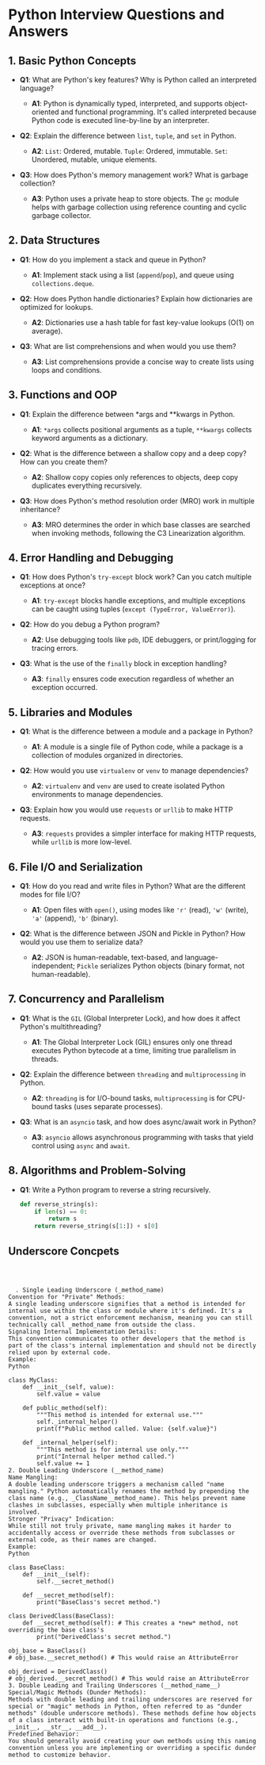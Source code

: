 # Python Interview Questions and Answers

## 1. Basic Python Concepts
- **Q1**: What are Python's key features? Why is Python called an interpreted language?
  - **A1**: Python is dynamically typed, interpreted, and supports object-oriented and functional programming. It's called interpreted because Python code is executed line-by-line by an interpreter.

- **Q2**: Explain the difference between `list`, `tuple`, and `set` in Python.
  - **A2**: `List`: Ordered, mutable. `Tuple`: Ordered, immutable. `Set`: Unordered, mutable, unique elements.

- **Q3**: How does Python's memory management work? What is garbage collection?
  - **A3**: Python uses a private heap to store objects. The `gc` module helps with garbage collection using reference counting and cyclic garbage collector.

## 2. Data Structures
- **Q1**: How do you implement a stack and queue in Python?
  - **A1**: Implement stack using a list (`append`/`pop`), and queue using `collections.deque`.

- **Q2**: How does Python handle dictionaries? Explain how dictionaries are optimized for lookups.
  - **A2**: Dictionaries use a hash table for fast key-value lookups (O(1) on average).

- **Q3**: What are list comprehensions and when would you use them?
  - **A3**: List comprehensions provide a concise way to create lists using loops and conditions.

## 3. Functions and OOP
- **Q1**: Explain the difference between *args and **kwargs in Python.
  - **A1**: `*args` collects positional arguments as a tuple, `**kwargs` collects keyword arguments as a dictionary.

- **Q2**: What is the difference between a shallow copy and a deep copy? How can you create them?
  - **A2**: Shallow copy copies only references to objects, deep copy duplicates everything recursively.

- **Q3**: How does Python's method resolution order (MRO) work in multiple inheritance?
  - **A3**: MRO determines the order in which base classes are searched when invoking methods, following the C3 Linearization algorithm.

## 4. Error Handling and Debugging
- **Q1**: How does Python's `try-except` block work? Can you catch multiple exceptions at once?
  - **A1**: `try-except` blocks handle exceptions, and multiple exceptions can be caught using tuples (`except (TypeError, ValueError)`).

- **Q2**: How do you debug a Python program?
  - **A2**: Use debugging tools like `pdb`, IDE debuggers, or print/logging for tracing errors.

- **Q3**: What is the use of the `finally` block in exception handling?
  - **A3**: `finally` ensures code execution regardless of whether an exception occurred.

## 5. Libraries and Modules
- **Q1**: What is the difference between a module and a package in Python?
  - **A1**: A module is a single file of Python code, while a package is a collection of modules organized in directories.

- **Q2**: How would you use `virtualenv` or `venv` to manage dependencies?
  - **A2**: `virtualenv` and `venv` are used to create isolated Python environments to manage dependencies.

- **Q3**: Explain how you would use `requests` or `urllib` to make HTTP requests.
  - **A3**: `requests` provides a simpler interface for making HTTP requests, while `urllib` is more low-level.

## 6. File I/O and Serialization
- **Q1**: How do you read and write files in Python? What are the different modes for file I/O?
  - **A1**: Open files with `open()`, using modes like `'r'` (read), `'w'` (write), `'a'` (append), `'b'` (binary).

- **Q2**: What is the difference between JSON and Pickle in Python? How would you use them to serialize data?
  - **A2**: JSON is human-readable, text-based, and language-independent; `Pickle` serializes Python objects (binary format, not human-readable).

## 7. Concurrency and Parallelism
- **Q1**: What is the `GIL` (Global Interpreter Lock), and how does it affect Python's multithreading?
  - **A1**: The Global Interpreter Lock (GIL) ensures only one thread executes Python bytecode at a time, limiting true parallelism in threads.

- **Q2**: Explain the difference between `threading` and `multiprocessing` in Python.
  - **A2**: `threading` is for I/O-bound tasks, `multiprocessing` is for CPU-bound tasks (uses separate processes).

- **Q3**: What is an `asyncio` task, and how does async/await work in Python?
  - **A3**: `asyncio` allows asynchronous programming with tasks that yield control using `async` and `await`.

## 8. Algorithms and Problem-Solving
- **Q1**: Write a Python program to reverse a string recursively.
  ```python
  def reverse_string(s):
      if len(s) == 0:
          return s
      return reverse_string(s[1:]) + s[0]

 ## Underscore Concpets ##
```



  . Single Leading Underscore (_method_name)
Convention for "Private" Methods:
A single leading underscore signifies that a method is intended for internal use within the class or module where it's defined. It's a convention, not a strict enforcement mechanism, meaning you can still technically call _method_name from outside the class.
Signaling Internal Implementation Details:
This convention communicates to other developers that the method is part of the class's internal implementation and should not be directly relied upon by external code. 
Example:
Python

class MyClass:
    def __init__(self, value):
        self.value = value

    def public_method(self):
        """This method is intended for external use."""
        self._internal_helper()
        print(f"Public method called. Value: {self.value}")

    def _internal_helper(self):
        """This method is for internal use only."""
        print("Internal helper method called.")
        self.value += 1
2. Double Leading Underscore (__method_name)
Name Mangling:
A double leading underscore triggers a mechanism called "name mangling." Python automatically renames the method by prepending the class name (e.g., _ClassName__method_name). This helps prevent name clashes in subclasses, especially when multiple inheritance is involved.
Stronger "Privacy" Indication:
While still not truly private, name mangling makes it harder to accidentally access or override these methods from subclasses or external code, as their names are changed.
Example:
Python

class BaseClass:
    def __init__(self):
        self.__secret_method()

    def __secret_method(self):
        print("BaseClass's secret method.")

class DerivedClass(BaseClass):
    def __secret_method(self): # This creates a *new* method, not overriding the base class's
        print("DerivedClass's secret method.")

obj_base = BaseClass()
# obj_base.__secret_method() # This would raise an AttributeError

obj_derived = DerivedClass()
# obj_derived.__secret_method() # This would raise an AttributeError
3. Double Leading and Trailing Underscores (__method_name__)
Special/Magic Methods (Dunder Methods):
Methods with double leading and trailing underscores are reserved for special or "magic" methods in Python, often referred to as "dunder methods" (double underscore methods). These methods define how objects of a class interact with built-in operations and functions (e.g., __init__, __str__, __add__).
Predefined Behavior:
You should generally avoid creating your own methods using this naming convention unless you are implementing or overriding a specific dunder method to customize behavior.
```
